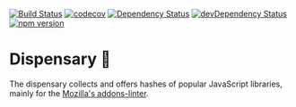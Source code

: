 [![Build Status](https://travis-ci.org/mozilla/dispensary.svg?branch=master)](https://travis-ci.org/mozilla/dispensary) [![codecov](https://codecov.io/gh/mozilla/dispensary/branch/master/graph/badge.svg)](https://codecov.io/gh/mozilla/dispensary) [![Dependency Status](https://david-dm.org/mozilla/dispensary.svg)](https://david-dm.org/mozilla/dispensary) [![devDependency Status](https://david-dm.org/mozilla/dispensary/dev-status.svg)](https://david-dm.org/mozilla/dispensary#info=devDependencies) [![npm version](https://badge.fury.io/js/dispensary.svg)](https://badge.fury.io/js/dispensary)

# Dispensary 🌿

The dispensary collects and offers hashes of popular JavaScript libraries, mainly for the [Mozilla's addons-linter](https://github.com/mozilla/addons-linter).
